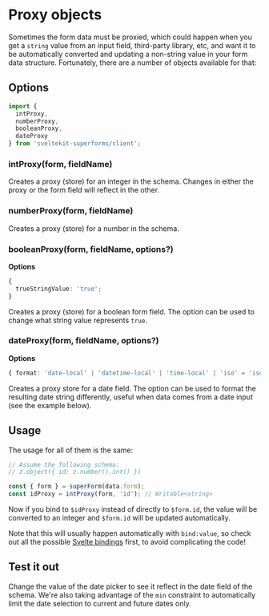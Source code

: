 <script lang="ts">
	import Form from './Form.svelte'
  import Next from '$lib/Next.svelte'
	import SuperDebug from 'sveltekit-superforms/client/SuperDebug.svelte'
  import { concepts } from '$lib/navigation/sections'

	export let data;
</script>

# Proxy objects

Sometimes the form data must be proxied, which could happen when you get a `string` value from an input field, third-party library, etc, and want it to be automatically converted and updating a non-string value in your form data structure. Fortunately, there are a number of objects available for that:

## Options

```ts
import {
  intProxy,
  numberProxy,
  booleanProxy,
  dateProxy
} from 'sveltekit-superforms/client';
```

### intProxy(form, fieldName)

Creates a proxy (store) for an integer in the schema. Changes in either the proxy or the form field will reflect in the other.

### numberProxy(form, fieldName)

Creates a proxy (store) for a number in the schema.

### booleanProxy(form, fieldName, options?)

**Options**

```ts
{
  trueStringValue: 'true';
}
```

Creates a proxy (store) for a boolean form field. The option can be used to change what string value represents `true`.

### dateProxy(form, fieldName, options?)

**Options**

```ts
{ format: 'date-local' | 'datetime-local' | 'time-local' | 'iso' = 'iso' }
```

Creates a proxy store for a date field. The option can be used to format the resulting date string differently, useful when data comes from a date input (see the example below).

## Usage

The usage for all of them is the same:

```ts
// Assume the following schema:
// z.object({ id: z.number().int() })

const { form } = superForm(data.form);
const idProxy = intProxy(form, 'id'); // Writable<string>
```

Now if you bind to `$idProxy` instead of directly to `$form.id`, the value will be converted to an integer and `$form.id` will be updated automatically.

Note that this will usually happen automatically with `bind:value`, so check out all the possible [Svelte bindings](https://svelte.dev/tutorial/text-inputs) first, to avoid complicating the code!

## Test it out

Change the value of the date picker to see it reflect in the date field of the schema. We're also taking advantage of the `min` constraint to automatically limit the date selection to current and future dates only.

<Form {data} />

<Next section={concepts} />
